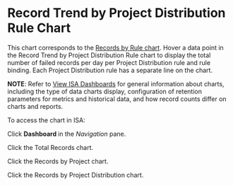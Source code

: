 # Record Trend by Project Distribution Rule Chart

This chart corresponds to the [Records by Rule
chart](Records_by_Rule_chart). Hover a data point in the Record
Trend by Project Distribution Rule chart to display the total number of
failed records per day per Project Distribution rule and rule
binding. Each Project Distribution rule has a separate line on the
chart.

<span style="font-weight: bold;">NOTE</span>: Refer to [View ISA
Dashboards](View_ISA_Dashboards) for general information about
charts, including the type of data charts display, configuration of
retention parameters for metrics and historical data, and how record
counts differ on charts and reports.

To access the chart in ISA:

Click <span style="text-indent: -20px;font-weight: bold;">Dashboard
</span>in the
<span style="text-indent: -20px;font-style: italic;">Navigation</span>
pane.

Click the Total Records chart.

Click the Records by Project chart.

Click the Records by Project Distribution chart.
